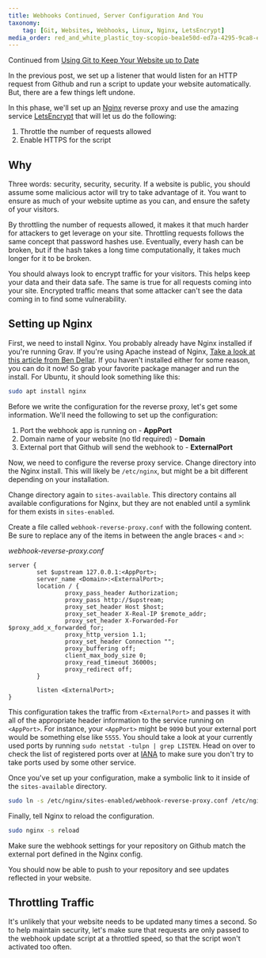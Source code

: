 ```yaml
---
title: Webhooks Continued, Server Configuration And You
taxonomy:
	tag: [Git, Websites, Webhooks, Linux, Nginx, LetsEncrypt]
media_order: red_and_white_plastic_toy-scopio-bea1e50d-ed7a-4295-9ca8-ed96298b80bf.jpg
---
```


Continued from [Using Git to Keep Your Website up to Date](/blog/websitewebhookupdate)

In the previous post, we set up a listener that would listen for an HTTP request from Github and run a script to update your website automatically. But, there are a few things left undone. 

In this phase, we'll set up an [Nginx](https://www.nginx.com/) reverse proxy and use the amazing service [LetsEncrypt](https://letsencrypt.org/) that will let us do the following:

1. Throttle the number of requests allowed
2. Enable HTTPS for the script

## Why
Three words: security, security, security. If a website is public, you should assume some malicious actor will try to take advantage of it. You want to ensure as much of your website uptime as you can, and ensure the safety of your visitors. 

By throttling the number of requests allowed, it makes it that much harder for attackers to get leverage on your site. Throttling requests follows the same concept that password hashes use. Eventually, every hash can be broken, but if the hash takes a long time computationally, it takes much longer for it to be broken. 

You should always look to encrypt traffic for your visitors. This helps keep your data and their data safe. The same is true for all requests coming into your site. Encrypted traffic means that some attacker can't see the data coming in to find some vulnerability. 

## Setting up Nginx
First, we need to install Nginx. You probably already have Nginx installed if you're running Grav. If you're using Apache instead of Nginx, [Take a look at this article from Ben Dellar](https://bendellar.com/apache-as-reverse-proxy-for-letsencrypt-free-https-certificates/). If you haven't installed either for some reason, you can do it now! So grab your favorite package manager and run the install. For Ubuntu, it should look something like this:

```bash
sudo apt install nginx
```

Before we write the configuration for the reverse proxy, let's get some information. We'll need the following to set up the configuration:

1. Port the webhook app is running on - **AppPort**
2. Domain name of your website (no tld required) - **Domain**
3. External port that Github will send the webhook to - **ExternalPort**

Now, we need to configure the reverse proxy service. Change directory into the Nginx install. This will likely be `/etc/nginx`, but might be a bit different depending on your installation. 

Change directory again to `sites-available`. This directory contains all available configurations for Nginx, but they are not enabled until a symlink for them exists in `sites-enabled`. 

Create a file called `webhook-reverse-proxy.conf` with the following content. Be sure to replace any of the items in between the angle braces `<` and `>`:

*webhook-reverse-proxy.conf*
```
server {
        set $upstream 127.0.0.1:<AppPort>;
        server_name <Domain>:<ExternalPort>;
        location / {
                proxy_pass_header Authorization;
                proxy_pass http://$upstream;
                proxy_set_header Host $host;
                proxy_set_header X-Real-IP $remote_addr;
                proxy_set_header X-Forwarded-For $proxy_add_x_forwarded_for;
                proxy_http_version 1.1;
                proxy_set_header Connection "";
                proxy_buffering off;
                client_max_body_size 0;
                proxy_read_timeout 36000s;
                proxy_redirect off;
        }

        listen <ExternalPort>;
}
```

This configuration takes the traffic from `<ExternalPort>` and passes it with all of the appropriate header information to the service running on `<AppPort>`. For instance, your `<AppPort>` might be `9090` but your external port would be something else like `5555`. You should take a look at your currently used ports by running `sudo netstat -tulpn | grep LISTEN`. Head on over to check the list of registered ports over at [IANA](https://www.iana.org/assignments/service-names-port-numbers/service-names-port-numbers.xhtml) to make sure you don't try to take ports used by some other service. 

Once you've set up your configuration, make a symbolic link to it inside of the `sites-available` directory.

```bash
sudo ln -s /etc/nginx/sites-enabled/webhook-reverse-proxy.conf /etc/nginx/sites-available/webhook-reverse-proxy.conf
```

Finally, tell Nginx to reload the configuration.

```bash
sudo nginx -s reload
```

Make sure the webhook settings for your repository on Github match the external port defined in the Nginx config. 

You should now be able to push to your repository and see updates reflected in your website. 

## Throttling Traffic
It's unlikely that your website needs to be updated many times a second. So to help maintain security, let's make sure that requests are only passed to the webhook update script at a throttled speed, so that the script won't activated too often. 

